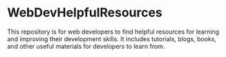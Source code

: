 # WebDevHelpfulResources
This repository is for web developers to find helpful resources for learning and improving their development skills. It includes tutorials, blogs, books, and other useful materials for developers to learn from. 
